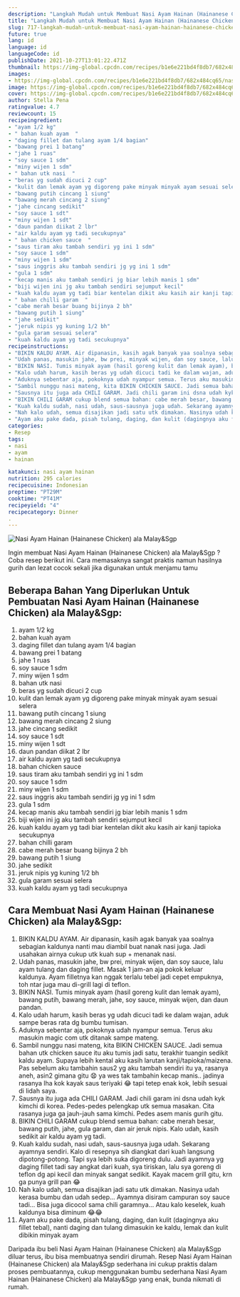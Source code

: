 ```yaml
---
description: "Langkah Mudah untuk Membuat Nasi Ayam Hainan (Hainanese Chicken) ala Malay&amp;amp;Sgp, Enak"
title: "Langkah Mudah untuk Membuat Nasi Ayam Hainan (Hainanese Chicken) ala Malay&amp;amp;Sgp, Enak"
slug: 717-langkah-mudah-untuk-membuat-nasi-ayam-hainan-hainanese-chicken-ala-malay-and-amp-sgp-enak
future: true
lang: id
language: id
languageCode: id
publishDate: 2021-10-27T13:01:22.471Z 
thumbnail: https://img-global.cpcdn.com/recipes/b1e6e221bd4f8db7/682x484cq65/nasi-ayam-hainan-hainanese-chicken-ala-malaysgp-foto-resep-utama.png
images:
- https://img-global.cpcdn.com/recipes/b1e6e221bd4f8db7/682x484cq65/nasi-ayam-hainan-hainanese-chicken-ala-malaysgp-foto-resep-utama.png
image: https://img-global.cpcdn.com/recipes/b1e6e221bd4f8db7/682x484cq65/nasi-ayam-hainan-hainanese-chicken-ala-malaysgp-foto-resep-utama.png
cover: https://img-global.cpcdn.com/recipes/b1e6e221bd4f8db7/682x484cq65/nasi-ayam-hainan-hainanese-chicken-ala-malaysgp-foto-resep-utama.png
author: Stella Pena
ratingvalue: 4.7
reviewcount: 15
recipeingredient:
- "ayam 1/2 kg"
- " bahan kuah ayam  "
- "daging fillet dan tulang ayam 1/4 bagian"
- "bawang prei 1 batang"
- "jahe 1 ruas"
- "soy sauce 1 sdm"
- "miny wijen 1 sdm"
- " bahan utk nasi  "
- "beras yg sudah dicuci 2 cup"
- "kulit dan lemak ayam yg digoreng pake minyak minyak ayam sesuai selera"
- "bawang putih cincang 1 siung"
- "bawang merah cincang 2 siung"
- "jahe cincang sedikit"
- "soy sauce 1 sdt"
- "miny wijen 1 sdt"
- "daun pandan diikat 2 lbr"
- "air kaldu ayam yg tadi secukupnya"
- " bahan chicken sauce  "
- "saus tiram aku tambah sendiri yg ini 1 sdm"
- "soy sauce 1 sdm"
- "miny wijen 1 sdm"
- "saus inggris aku tambah sendiri jg yg ini 1 sdm"
- "gula 1 sdm"
- "kecap manis aku tambah sendiri jg biar lebih manis 1 sdm"
- "biji wijen ini jg aku tambah sendiri sejumput kecil"
- "kuah kaldu ayam yg tadi biar kentelan dikit aku kasih air kanji tapioka secukupnya"
- " bahan chilli garam  "
- "cabe merah besar buang bijinya 2 bh"
- "bawang putih 1 siung"
- "jahe sedikit"
- "jeruk nipis yg kuning 1/2 bh"
- "gula garam sesuai selera"
- "kuah kaldu ayam yg tadi secukupnya"
recipeinstructions:
- "BIKIN KALDU AYAM. Air dipanasin, kasih agak banyak yaa soalnya sebagian kaldunya nanti mau diambil buat nanak nasi juga. Jadi usahakan airnya cukup utk kuah sup + menanak nasi."
- "Udah panas, masukin jahe, bw prei, minyak wijen, dan soy sauce, lalu ayam tulang dan daging fillet. Masak 1 jam-an aja pokok keluar kaldunya. Ayam filletnya kan nggak terlalu tebel jadi cepet empuknya, toh ntar juga mau di-grill lagi di teflon."
- "BIKIN NASI. Tumis minyak ayam (hasil goreng kulit dan lemak ayam), bawang putih, bawang merah, jahe, soy sauce, minyak wijen, dan daun pandan."
- "Kalo udah harum, kasih beras yg udah dicuci tadi ke dalam wajan, aduk sampe beras rata dg bumbu tumisan."
- "Aduknya sebentar aja, pokoknya udah nyampur semua. Terus aku masukin magic com utk ditanak sampe mateng."
- "Sambil nunggu nasi mateng, kita BIKIN CHICKEN SAUCE. Jadi semua bahan utk chicken sauce itu aku tumis jadi satu, terakhir tuangin sedikit kaldu ayam. Supaya lebih kental aku kasih larutan kanji/tapioka/maizena. Pas sebelum aku tambahin saus2 yg aku tambah sendiri itu ya, rasanya aneh, asin2 gimana gitu 😧 ya wes tak tambahin kecap manis.. jadinya rasanya lha kok kayak saus teriyaki 😂 tapi tetep enak kok, lebih sesuai di lidah saya."
- "Sausnya itu juga ada CHILI GARAM. Jadi chili garam ini dsna udah kyk kimchi di korea. Pedes-pedes pelengkap utk semua masakan. Cita rasanya juga ga jauh-jauh sama kimchi. Pedes asem manis gurih gitu."
- "BIKIN CHILI GARAM cukup blend semua bahan: cabe merah besar, bawang putih, jahe, gula garam, dan air jeruk nipis. Kalo udah, kasih sedikit air kaldu ayam yg tadi."
- "Kuah kaldu sudah, nasi udah, saus-sausnya juga udah. Sekarang ayamnya sendiri. Kalo di resepnya sih diangkat dari kuah langsung dipotong-potong. Tapi sya lebih suka digoreng dulu. Jadi ayamnya yg daging fillet tadi say angkat dari kuah, sya tiriskan, lalu sya goreng di teflon dg api kecil dan minyak sangat sedikit. Kayak macem grill gitu, krn ga punya grill pan 😂"
- "Nah kalo udah, semua disajikan jadi satu utk dimakan. Nasinya udah kerasa bumbu dan udah sedep... Ayamnya disiram campuran soy sauce tadi... Bisa juga dicocol sama chili garamnya... Atau kalo keselek, kuah kaldunya bisa diminum 😂😂"
- "Ayam aku pake dada, pisah tulang, daging, dan kulit (dagingnya aku fillet tebal), nanti daging dan tulang dimasukin ke kaldu, lemak dan kulit dibikin minyak ayam"
categories:
- Resep
tags:
- nasi
- ayam
- hainan

katakunci: nasi ayam hainan 
nutrition: 295 calories
recipecuisine: Indonesian
preptime: "PT29M"
cooktime: "PT41M"
recipeyield: "4"
recipecategory: Dinner
. 
---
```



![Nasi Ayam Hainan (Hainanese Chicken) ala Malay&amp;Sgp](https://img-global.cpcdn.com/recipes/b1e6e221bd4f8db7/682x484cq65/nasi-ayam-hainan-hainanese-chicken-ala-malaysgp-foto-resep-utama.png)

Ingin membuat Nasi Ayam Hainan (Hainanese Chicken) ala Malay&amp;Sgp ? Coba resep berikut ini. Cara memasaknya sangat praktis namun hasilnya gurih dan lezat cocok sekali jika digunakan untuk menjamu tamu

<!--inarticleads1-->

## Beberapa Bahan Yang Diperlukan Untuk Pembuatan Nasi Ayam Hainan (Hainanese Chicken) ala Malay&amp;Sgp:

1. ayam 1/2 kg
1.  bahan kuah ayam  
1. daging fillet dan tulang ayam 1/4 bagian
1. bawang prei 1 batang
1. jahe 1 ruas
1. soy sauce 1 sdm
1. miny wijen 1 sdm
1.  bahan utk nasi  
1. beras yg sudah dicuci 2 cup
1. kulit dan lemak ayam yg digoreng pake minyak minyak ayam sesuai selera
1. bawang putih cincang 1 siung
1. bawang merah cincang 2 siung
1. jahe cincang sedikit
1. soy sauce 1 sdt
1. miny wijen 1 sdt
1. daun pandan diikat 2 lbr
1. air kaldu ayam yg tadi secukupnya
1.  bahan chicken sauce  
1. saus tiram aku tambah sendiri yg ini 1 sdm
1. soy sauce 1 sdm
1. miny wijen 1 sdm
1. saus inggris aku tambah sendiri jg yg ini 1 sdm
1. gula 1 sdm
1. kecap manis aku tambah sendiri jg biar lebih manis 1 sdm
1. biji wijen ini jg aku tambah sendiri sejumput kecil
1. kuah kaldu ayam yg tadi biar kentelan dikit aku kasih air kanji tapioka secukupnya
1.  bahan chilli garam  
1. cabe merah besar buang bijinya 2 bh
1. bawang putih 1 siung
1. jahe sedikit
1. jeruk nipis yg kuning 1/2 bh
1. gula garam sesuai selera
1. kuah kaldu ayam yg tadi secukupnya



<!--inarticleads2-->

## Cara Membuat Nasi Ayam Hainan (Hainanese Chicken) ala Malay&amp;Sgp:

1. BIKIN KALDU AYAM. Air dipanasin, kasih agak banyak yaa soalnya sebagian kaldunya nanti mau diambil buat nanak nasi juga. Jadi usahakan airnya cukup utk kuah sup + menanak nasi.
1. Udah panas, masukin jahe, bw prei, minyak wijen, dan soy sauce, lalu ayam tulang dan daging fillet. Masak 1 jam-an aja pokok keluar kaldunya. Ayam filletnya kan nggak terlalu tebel jadi cepet empuknya, toh ntar juga mau di-grill lagi di teflon.
1. BIKIN NASI. Tumis minyak ayam (hasil goreng kulit dan lemak ayam), bawang putih, bawang merah, jahe, soy sauce, minyak wijen, dan daun pandan.
1. Kalo udah harum, kasih beras yg udah dicuci tadi ke dalam wajan, aduk sampe beras rata dg bumbu tumisan.
1. Aduknya sebentar aja, pokoknya udah nyampur semua. Terus aku masukin magic com utk ditanak sampe mateng.
1. Sambil nunggu nasi mateng, kita BIKIN CHICKEN SAUCE. Jadi semua bahan utk chicken sauce itu aku tumis jadi satu, terakhir tuangin sedikit kaldu ayam. Supaya lebih kental aku kasih larutan kanji/tapioka/maizena. Pas sebelum aku tambahin saus2 yg aku tambah sendiri itu ya, rasanya aneh, asin2 gimana gitu 😧 ya wes tak tambahin kecap manis.. jadinya rasanya lha kok kayak saus teriyaki 😂 tapi tetep enak kok, lebih sesuai di lidah saya.
1. Sausnya itu juga ada CHILI GARAM. Jadi chili garam ini dsna udah kyk kimchi di korea. Pedes-pedes pelengkap utk semua masakan. Cita rasanya juga ga jauh-jauh sama kimchi. Pedes asem manis gurih gitu.
1. BIKIN CHILI GARAM cukup blend semua bahan: cabe merah besar, bawang putih, jahe, gula garam, dan air jeruk nipis. Kalo udah, kasih sedikit air kaldu ayam yg tadi.
1. Kuah kaldu sudah, nasi udah, saus-sausnya juga udah. Sekarang ayamnya sendiri. Kalo di resepnya sih diangkat dari kuah langsung dipotong-potong. Tapi sya lebih suka digoreng dulu. Jadi ayamnya yg daging fillet tadi say angkat dari kuah, sya tiriskan, lalu sya goreng di teflon dg api kecil dan minyak sangat sedikit. Kayak macem grill gitu, krn ga punya grill pan 😂
1. Nah kalo udah, semua disajikan jadi satu utk dimakan. Nasinya udah kerasa bumbu dan udah sedep... Ayamnya disiram campuran soy sauce tadi... Bisa juga dicocol sama chili garamnya... Atau kalo keselek, kuah kaldunya bisa diminum 😂😂
1. Ayam aku pake dada, pisah tulang, daging, dan kulit (dagingnya aku fillet tebal), nanti daging dan tulang dimasukin ke kaldu, lemak dan kulit dibikin minyak ayam




Daripada ibu beli  Nasi Ayam Hainan (Hainanese Chicken) ala Malay&amp;Sgp  diluar terus, ibu  bisa membuatnya sendiri dirumah. Resep  Nasi Ayam Hainan (Hainanese Chicken) ala Malay&amp;Sgp  sederhana ini cukup praktis dalam proses pembuatannya, cukup menggunakan bumbu sederhana  Nasi Ayam Hainan (Hainanese Chicken) ala Malay&amp;Sgp  yang enak, bunda nikmati di rumah.
